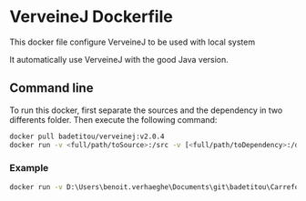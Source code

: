 # VerveineJ Dockerfile

This docker file configure VerveineJ to be used with local system

It automatically use VerveineJ with the good Java version.

## Command line

To run this docker, first separate the sources and the dependency in two differents folder.
Then execute the following command:

```sh
docker pull badetitou/verveinej:v2.0.4
docker run -v <full/path/toSource>:/src -v [<full/path/toDependency>:/dependency] badetitou/verveinej:v2.0.4 <verveineJOption> .
```

### Example

```sh
docker run -v D:\Users\benoit.verhaeghe\Documents\git\badetitou\Carrefour\testing\src\:/src badetitou/verveinej:v2.0.4 -format json -o testoutput.json .
```

